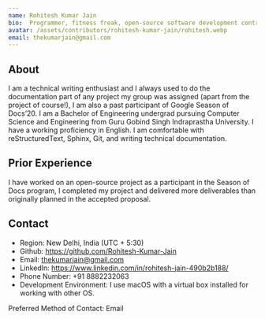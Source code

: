 ```yaml
---
name: Rohitesh Kumar Jain
bio:  Programmer, fitness freak, open-source software development contributor, adaptable, swift learner, smart, get things done at the end of the day, and definitely not a quitter.
avatar: /assets/contributors/rohitesh-kumar-jain/rohitesh.webp
email: thekumarjain@gmail.com
---
```


## About

I am a technical writing enthusiast and I always used to do the documentation part of any project my group was assigned (apart from the project of course!), I am also a past participant of Google Season of Docs’20. I am a Bachelor of Engineering undergrad pursuing Computer Science and Engineering from Guru Gobind Singh Indraprastha University. I have a working proficiency in English. I am comfortable with reStructuredText, Sphinx, Git, and writing technical documentation.

## Prior Experience

I have worked on an open-source project as a participant in the Season of Docs program, I completed my project and delivered more deliverables than originally planned in the accepted proposal.

## Contact

- Region: New Delhi, India (UTC + 5:30)
- Github: <https://github.com/Rohitesh-Kumar-Jain>
- Email: thekumarjain@gmail.com
- LinkedIn: <https://www.linkedin.com/in/rohitesh-jain-490b2b188/>
- Phone Number: +91 8882232063
- Development Environment: I use macOS with a virtual box installed for working with other OS.

Preferred Method of Contact: Email
